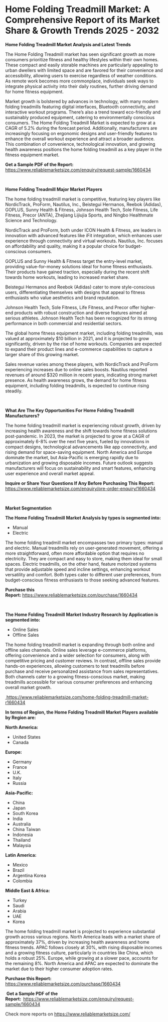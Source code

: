 <p><h1>Home Folding Treadmill Market: A Comprehensive Report of its Market Share & Growth Trends 2025 - 2032</h1></p><p><strong>Home Folding Treadmill Market Analysis and Latest Trends</strong></p>
<p><p>The Home Folding Treadmill market has seen significant growth as more consumers prioritize fitness and healthy lifestyles within their own homes. These compact and easily storable machines are particularly appealing to urban dwellers with limited space and are favored for their convenience and accessibility, allowing users to exercise regardless of weather conditions. As remote work becomes more commonplace, individuals seek ways to integrate physical activity into their daily routines, further driving demand for home fitness equipment.</p><p>Market growth is bolstered by advances in technology, with many modern folding treadmills featuring digital interfaces, Bluetooth connectivity, and interactive workout programs. There’s also a trend toward eco-friendly and sustainably produced equipment, catering to environmentally conscious consumers. The Home Folding Treadmill Market is expected to grow at a CAGR of 5.2% during the forecast period. Additionally, manufacturers are increasingly focusing on ergonomic designs and user-friendly features to enhance the overall workout experience and attract a broader audience. This combination of convenience, technological innovation, and growing health awareness positions the home folding treadmill as a key player in the fitness equipment market.</p></p>
<p><strong>Get a Sample PDF of the Report:&nbsp;</strong> <a href="https://www.reliablemarketsize.com/enquiry/request-sample/1660434?utm_campaign=2281&utm_medium=2&utm_source=Github&utm_content=ia&utm_term=05042025&utm_id=home-folding-treadmill">https://www.reliablemarketsize.com/enquiry/request-sample/1660434</a></p>
<p>&nbsp;</p>
<p><strong>Home Folding Treadmill Major Market Players</strong></p>
<p><p>The home folding treadmill market is competitive, featuring key players like NordicTrack, ProForm, Nautilus, Inc., Beistegui Hermanos, Reebok (Adidas), GOPLUS, Sunny Health & Fitness, Johnson Health Tech, Sole Fitness, Life Fitness, Precor (ANTA), Zhejiang Lijiujia Sports, and Ningbo Healthmate Science and Technology. </p><p>NordicTrack and ProForm, both under ICON Health & Fitness, are leaders in innovation with advanced features like iFit integration, which enhances user experience through connectivity and virtual workouts. Nautilus, Inc. focuses on affordability and quality, making it a popular choice for budget-conscious consumers.</p><p>GOPLUS and Sunny Health & Fitness target the entry-level market, providing value-for-money solutions ideal for home fitness enthusiasts. Their products have gained traction, especially during the recent shift towards home workouts, leading to increased market share.</p><p>Beistegui Hermanos and Reebok (Adidas) cater to more style-conscious users, differentiating themselves with designs that appeal to fitness enthusiasts who value aesthetics and brand reputation.</p><p>Johnson Health Tech, Sole Fitness, Life Fitness, and Precor offer higher-end products with robust construction and diverse features aimed at serious athletes. Johnson Health Tech has been recognized for its strong performance in both commercial and residential sectors.</p><p>The global home fitness equipment market, including folding treadmills, was valued at approximately $10 billion in 2021, and it is projected to grow significantly, driven by the rise of home workouts. Companies are expected to expand their product lines and e-commerce capabilities to capture a larger share of this growing market.</p><p>Sales revenue varies among these players, with NordicTrack and ProForm experiencing increases due to online sales boosts. Nautilus reported revenues of around $320 million in recent years, indicating strong market presence. As health awareness grows, the demand for home fitness equipment, including folding treadmills, is expected to continue rising steadily.</p></p>
<p>&nbsp;</p>
<p><strong>What Are The Key Opportunities For Home Folding Treadmill Manufacturers?</strong></p>
<p><p>The home folding treadmill market is experiencing robust growth, driven by increasing health awareness and the shift towards home fitness solutions post-pandemic. In 2023, the market is projected to grow at a CAGR of approximately 6-8% over the next five years, fueled by innovations in compact designs, technological advancements like app connectivity, and rising demand for space-saving equipment. North America and Europe dominate the market, but Asia-Pacific is emerging rapidly due to urbanization and growing disposable incomes. Future outlook suggests manufacturers will focus on sustainability and smart features, enhancing user experience and overall market appeal.</p></p>
<p><strong>Inquire or Share Your Questions If Any Before Purchasing This Report:</strong> <a href="https://www.reliablemarketsize.com/enquiry/pre-order-enquiry/1660434?utm_campaign=2281&utm_medium=2&utm_source=Github&utm_content=ia&utm_term=05042025&utm_id=home-folding-treadmill">https://www.reliablemarketsize.com/enquiry/pre-order-enquiry/1660434</a></p>
<p>&nbsp;</p>
<p><strong>Market Segmentation</strong></p>
<p><strong>The Home Folding Treadmill Market Analysis by types is segmented into:</strong></p>
<p><ul><li>Manual</li><li>Electric</li></ul></p>
<p><p>The home folding treadmill market encompasses two primary types: manual and electric. Manual treadmills rely on user-generated movement, offering a more straightforward, often more affordable option that requires no electricity. They are compact and easy to store, making them ideal for small spaces. Electric treadmills, on the other hand, feature motorized systems that provide adjustable speed and incline settings, enhancing workout versatility and comfort. Both types cater to different user preferences, from budget-conscious fitness enthusiasts to those seeking advanced features.</p></p>
<p><strong>Purchase this Report:&nbsp;</strong><a href="https://www.reliablemarketsize.com/purchase/1660434?utm_campaign=2281&utm_medium=2&utm_source=Github&utm_content=ia&utm_term=05042025&utm_id=home-folding-treadmill">https://www.reliablemarketsize.com/purchase/1660434</a></p>
<p>&nbsp;</p>
<p><strong>The Home Folding Treadmill Market Industry Research by Application is segmented into:</strong></p>
<p><ul><li>Online Sales</li><li>Offline Sales</li></ul></p>
<p><p>The home folding treadmill market is expanding through both online and offline sales channels. Online sales leverage e-commerce platforms, offering convenience and a wider selection for consumers, along with competitive pricing and customer reviews. In contrast, offline sales provide hands-on experiences, allowing customers to test treadmills before purchase and receive personalized assistance from sales representatives. Both channels cater to a growing fitness-conscious market, making treadmills accessible for various consumer preferences and enhancing overall market growth.</p></p>
<p><a href="https://www.reliablemarketsize.com/home-folding-treadmill-market-r1660434?utm_campaign=2281&utm_medium=2&utm_source=Github&utm_content=ia&utm_term=05042025&utm_id=home-folding-treadmill">&nbsp;https://www.reliablemarketsize.com/home-folding-treadmill-market-r1660434</a></p>
<p><strong>In terms of Region, the Home Folding Treadmill Market Players available by Region are:</strong></p>
<p>
    <p> <strong> North America: </strong>
        <ul>
            <li>United States</li>
            <li>Canada</li>
        </ul>
        </p> 
    <p> <strong> Europe: </strong>
        <ul>
            <li>Germany</li>
            <li>France</li>
            <li>U.K.</li>
            <li>Italy</li>
            <li>Russia</li>
        </ul>
        </p> 
    <p> <strong> Asia-Pacific: </strong>
        <ul>
            <li>China</li>
            <li>Japan</li>
            <li>South Korea</li>
            <li>India</li>
            <li>Australia</li>
            <li>China Taiwan</li>
            <li>Indonesia</li>
            <li>Thailand</li>
            <li>Malaysia</li>
        </ul>
        </p> 
    <p> <strong> Latin America: </strong>
        <ul>
            <li>Mexico</li>
            <li>Brazil</li>
            <li>Argentina Korea</li>
            <li>Colombia</li>
        </ul>
        </p> 
    <p> <strong> Middle East & Africa: </strong>
        <ul>
            <li>Turkey</li>
            <li>Saudi</li>
            <li>Arabia</li>
            <li>UAE</li>
            <li>Korea</li>
        </ul>
    </p>
    </p>
<p><p>The home folding treadmill market is projected to experience substantial growth across various regions. North America leads with a market share of approximately 37%, driven by increasing health awareness and home fitness trends. APAC follows closely at 30%, with rising disposable incomes and a growing fitness culture, particularly in countries like China, which holds a robust 25%. Europe, while growing at a slower pace, accounts for the remaining 8%. North America and APAC are expected to dominate the market due to their higher consumer adoption rates.</p></p>
<p><strong>Purchase this Report: </strong><a href="https://www.reliablemarketsize.com/purchase/1660434?utm_campaign=2281&utm_medium=2&utm_source=Github&utm_content=ia&utm_term=05042025&utm_id=home-folding-treadmill">https://www.reliablemarketsize.com/purchase/1660434</a></p>
<p>&nbsp;<strong>Get a Sample PDF of the Report:&nbsp;&nbsp;</strong><a href="https://www.reliablemarketsize.com/enquiry/request-sample/1660434?utm_campaign=2281&utm_medium=2&utm_source=Github&utm_content=ia&utm_term=05042025&utm_id=home-folding-treadmill">https://www.reliablemarketsize.com/enquiry/request-sample/1660434</a></p>
<p><strong></strong></p>
<p>Check more reports on <a href="https://www.reliablemarketsize.com/?utm_campaign=2281&utm_medium=2&utm_source=Github&utm_content=ia&utm_term=05042025&utm_id=home-folding-treadmill">https://www.reliablemarketsize.com/</a></p>